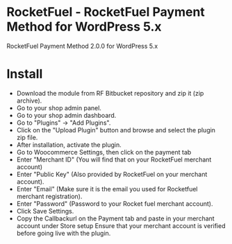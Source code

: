# RocketFuel - RocketFuel Payment Method for WordPress 5.x
RocketFuel Payment Method 2.0.0 for WordPress 5.x

# Install


* Download the module from RF Bitbucket repository and zip it (zip archive).
* Go to your shop admin panel.
* Go to your shop admin dashboard.
* Go to "Plugins" -> "Add Plugins".
* Click on the "Upload Plugin" button and browse and select the plugin zip file.
* After installation, activate the plugin.
* Go to Woocommerce Settings, then click on the payment tab
* Enter "Merchant ID" (You will find that on your RocketFuel merchant account)
* Enter "Public Key" (Also provided by RocketFuel on your merchant account).
* Enter "Email" (Make sure it is the email you used for Rocketfuel merchant registration).
* Enter "Password" (Password to your Rocket fuel merchant account).
* Click Save Settings.
* Copy the Callbackurl on the Payment tab and paste in your merchant account under Store setup
Ensure that your merchant account is verified before going live with the plugin. 